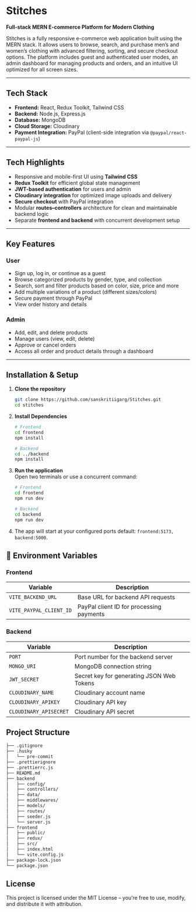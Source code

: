 # Stitches

**Full-stack MERN E-commerce Platform for Modern Clothing**

Stitches is a fully responsive e-commerce web application built using the MERN stack. It allows users to browse, search, and purchase men’s and women’s clothing with advanced filtering, sorting, and secure checkout options. The platform includes guest and authenticated user modes, an admin dashboard for managing products and orders, and an intuitive UI optimized for all screen sizes.

---

## Tech Stack

- **Frontend:** React, Redux Toolkit, Tailwind CSS
- **Backend:** Node.js, Express.js
- **Database:** MongoDB
- **Cloud Storage:** Cloudinary
- **Payment Integration:** PayPal (client-side integration via `@paypal/react-paypal-js`)

---

## Tech Highlights

- Responsive and mobile-first UI using **Tailwind CSS**
- **Redux Toolkit** for efficient global state management
- **JWT-based authentication** for users and admin
- **Cloudinary integration** for optimized image uploads and delivery
- **Secure checkout** with PayPal integration
- Modular **routes–controllers** architecture for clean and maintainable backend logic
- Separate **frontend and backend** with concurrent development setup

---

## Key Features

### User

- Sign up, log in, or continue as a guest
- Browse categorized products by gender, type, and collection
- Search, sort and filter products based on color, size, price and more
- Add multiple variations of a product (different sizes/colors)
- Secure payment through PayPal
- View order history and details

### Admin

- Add, edit, and delete products
- Manage users (view, edit, delete)
- Approve or cancel orders
- Access all order and product details through a dashboard

---

## Installation & Setup

1. **Clone the repository**

   ```bash
   git clone https://github.com/sanskritiigarg/Stitches.git
   cd stitches
   ```

2. **Install Dependencies**

   ```bash
   # Frontend
   cd frontend
   npm install

   # Backend
   cd ../backend
   npm install
   ```

3. **Run the application**  
   Open two terminals or use a concurrent command:

   ```bash
   # Frontend
   cd frontend
   npm run dev

   # Backend
   cd backend
   npm run dev
   ```

4. The app will start at your configured ports default: `frontend:5173, backend:5000`.

## 🔑 Environment Variables

### Frontend

| Variable                | Description                              |
| ----------------------- | ---------------------------------------- |
| `VITE_BACKEND_URL`      | Base URL for backend API requests        |
| `VITE_PAYPAL_CLIENT_ID` | PayPal client ID for processing payments |

### Backend

| Variable               | Description                               |
| ---------------------- | ----------------------------------------- |
| `PORT`                 | Port number for the backend server        |
| `MONGO_URI`            | MongoDB connection string                 |
| `JWT_SECRET`           | Secret key for generating JSON Web Tokens |
| `CLOUDINARY_NAME`      | Cloudinary account name                   |
| `CLOUDINARY_APIKEY`    | Cloudinary API key                        |
| `CLOUDINARY_APISECRET` | Cloudinary API secret                     |

## Project Structure

```bash
├── .gitignore
├── .husky
│   └── pre-commit
├── .prettierignore
├── .prettierrc.js
├── README.md
├── backend
│   ├── config/
│   ├── controllers/
│   ├── data/
│   ├── middlewares/
│   ├── models/
│   ├── routes/
│   ├── seeder.js
│   └── server.js
├── frontend
│   ├── public/
│   ├── redux/
│   ├── src/
│   ├── index.html
│   └── vite.config.js
├── package-lock.json
└── package.json
```

## License

This project is licensed under the MIT License – you’re free to use, modify, and distribute it with attribution.
